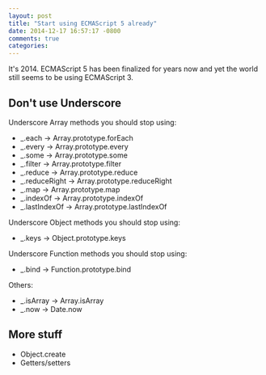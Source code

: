 ```yaml
---
layout: post
title: "Start using ECMAScript 5 already"
date: 2014-12-17 16:57:17 -0800
comments: true
categories: 
---
```


It's 2014.  ECMAScript 5 has been finalized for years now and yet the world still seems to be using ECMAScript 3.

## Don't use Underscore

Underscore Array methods you should stop using:

- \_.each -> Array.prototype.forEach
- \_.every -> Array.prototype.every
- \_.some -> Array.prototype.some
- \_.filter -> Array.prototype.filter
- \_.reduce -> Array.prototype.reduce
- \_.reduceRight -> Array.prototype.reduceRight
- \_.map -> Array.prototype.map
- \_.indexOf -> Array.prototype.indexOf
- \_.lastIndexOf -> Array.prototype.lastIndexOf


Underscore Object methods you should stop using:

- \_.keys -> Object.prototype.keys


Underscore Function methods you should stop using:

- \_.bind -> Function.prototype.bind

Others:

- \_.isArray -> Array.isArray
- \_.now -> Date.now

## More stuff

- Object.create
- Getters/setters
